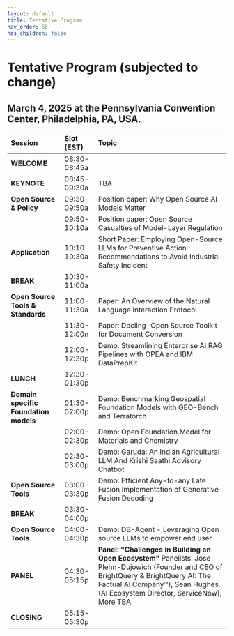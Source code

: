```yaml
---
layout: default
title: Tentative Program
nav_order: 60
has_children: false
---
```


# Tentative Program (subjected to change)

## March 4, 2025 at the Pennsylvania Convention Center, Philadelphia, PA, USA.



|Session  |Slot (EST)   | Topic |
| :------- | :-------- |  :-------- |
|**WELCOME** |08:30-08:45a | |
|**KEYNOTE** |08:45-09:30a |TBA | 
|**Open Source & Policy** |09:30-09:50a | Position paper: Why Open Source AI Models Matter|
| |09:50-10:10a|  Position paper: Open Source Casualties of Model-Layer Regulation |
|**Application** |10:10-10:30a|Short Paper: Employing Open-Source LLMs for Preventive Action Recommendations to Avoid Industrial Safety Incident|
|**BREAK** |10:30-11:00a|  |
|**Open Source Tools & Standards** |11:00-11:30a| Paper: An Overview of the Natural Language Interaction Protocol|
| |11:30-12:00n | Paper: Docling-Open Source Toolkit for Document Conversion |
| |12:00-12:30p| Demo: Streamlining Enterprise AI RAG Pipelines with OPEA and IBM DataPrepKit |
|**LUNCH** |12:30-01:30p|  |
|**Domain specific Foundation models**  |01:30-02:00p | Demo: Benchmarking Geospatial Foundation Models with GEO-Bench and Terratorch|
| |02:00-02:30p | Demo: Open Foundation Model for Materials and Chemistry|
| |02:30-03:00p | Demo: Garuda: An Indian Agricultural LLM And Krishi Saathi Advisory Chatbot|
|**Open Source Tools** |03:00-03:30p | Demo: Efficient Any-to-any Late Fusion Implementation of Generative Fusion Decoding |
|**BREAK** |03:30-04:00p | |
|**Open Source Tools** |04:00-04:30p |Demo: DB-Agent - Leveraging Open source LLMs to empower end user |
|**PANEL** |04:30-05:15p | **Panel: "Challenges in Building an Open Ecosystem"** Panelists: Jose Plehn-Dujowich (Founder and CEO of BrightQuery &  BrightQuery AI: The Factual AI Company™), Sean Hughes (AI Ecosystem Director, ServiceNow), More TBA |
|**CLOSING** |05:15-05:30p |  |

